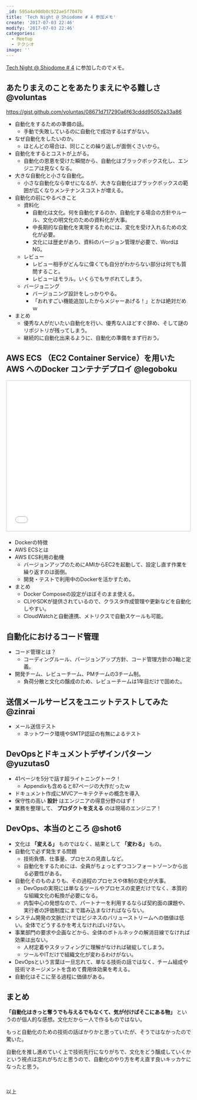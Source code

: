 ```yaml
---
_id: 595a4a98db0c922ae5f7047b
title: 'Tech Night @ Shiodome # 4 参加メモ'
create: '2017-07-03 22:46'
modify: '2017-07-03 22:46'
categories:
  - Meetup
  - テクシオ
image: ''
---
```


[Tech Night @ Shiodome # 4](https://techsio.connpass.com/event/59789/) に参加したのでメモ。

<!-- more -->

## あたりまえのことをあたりまえにやる難しさ @voluntas

https://gist.github.com/voluntas/08671d717290a6f63cddd95052a33a86

- 自動化をするための準備の話。
    - 手動で失敗しているのに自動化で成功するはずがない。
- なぜ自動化をしたいのか。
    - ほとんどの場合は、同じことの繰り返しが面倒くさいから。
- 自動化をするとコストが上がる。
    - 自動化の恩恵を受けた瞬間から、自動化はブラックボックス化し、エンジニアは見なくなる。
- 大きな自動化と小さな自動化。
    - 小さな自動化なら幸せになるが、大きな自動化はブラックボックスの範囲が広くなりメンテナンスコストが増える。
- 自動化の前にやるべきこと
    - 資料化
        - 自動化は文化。何を自動化するのか、自動化する場合の方針やルール、文化の明文化のための資料化が大事。
        - 中長期的な自動化を実現するためには、変化を受け入れるための文化が必要。
        - 文化には歴史があり、資料のバージョン管理が必要で、WordはNG。
    - レビュー
        - レビュー相手がどんなに偉くても自分がわからない部分は何でも質問すること。
        - レビューはモラル。いくらでもサボれてしまう。
    - バージョニング
        - バージョニング設計をしっかりやる。
        - 「おれすごい機能追加したからメジャーあげる！」とかは絶対だめｗ
- まとめ
    - 優秀な人がだいたい自動化を行い、優秀な人ほどすぐ辞め、そして謎のリポジトリが残ってしまう。
    - 継続的に自動化出来るように、自動化の準備をまず行おう。


## AWS ECS （EC2 Container Service）を用いた AWS へのDocker コンテナデプロイ @legoboku

<div style="max-width:500px">
<iframe src="//www.slideshare.net/slideshow/embed_code/key/rG8RXdrURLGCDK" width="500" height="408" frameborder="0" marginwidth="0" marginheight="0" scrolling="no" style="border:1px solid #CCC; border-width:1px; margin-bottom:5px; max-width: 100%;" allowfullscreen> </iframe>
</div>

- Dockerの特徴
- AWS ECSとは
- AWS ECS利用の動機
    - バージョンアップのためにAMIからEC2を起動して、設定し直す作業を繰り返すのは面倒。
    - 開発・テストで利用中のDockerを活かすため。
- まとめ
    - Docker Composeの設定がほぼそのまま使える。
    - CLIやSDKが提供されているので、クラスタ作成管理や更新などを自動化しやすい。
    - CloudWatchと自動連携、メトリクスで自動スケールも可能。

## 自動化におけるコード管理

- コード管理とは？
    - コーディングルール、バージョンアップ方針、コード管理方針の3軸と定義。
- 開発チーム、レビューチーム、PMチームの3チーム制。
    - 負荷分散と文化の醸成のため、レビューチームは1年目だけで固めた。

## 送信メールサービスをユニットテストしてみた @zinrai

- メール送信テスト
    - ネットワーク環境やSMTP認証の有無によるテスト

## DevOpsとドキュメントデザインパターン @yuzutas0

<div style="max-width:500px">
<script async class="speakerdeck-embed" data-id="6926e7a86844498ca66e42278d0b5192" data-ratio="1.77777777777778" src="//speakerdeck.com/assets/embed.js"></script>
</div>

- 41ページを5分で話す超ライトニングトーク！
    - Appendixも含めると87ページの大作だったｗ
- ドキュメント作成にMVCアーキテクチャの概念を導入
- 保守性の高い **設計** はエンジニアの得意分野のはず！
- 業務を整理して、 **プロダクトを支える** のは現場のエンジニア！

## DevOps、本当のところ @shot6

- 文化は **「変える」** ものではなく、結果として **「変わる」** もの。
- 自動化で必ず発生する問題
    - 技術負債、仕事量、プロセスの見直しなど。
    - 自動化をするためには、全員がちょっとずつコンフォートゾーンから出る必要性がある。
- 自動化そのものよりも、その過程のプロセスや体制の変化が大事。
    - DevOpsの実現には単なるツールやプロセスの変更だけでなく、本質的な組織文化の転換が必要になる。
    - 内製中心の発想なので、パートナーを利用するならば契約面の課題や、実行者の評価制度にまで踏み込まなければならない。
- システム開発の文脈だけではビジネスのバリューストリームへの価値は低い。全体でどうするかを考えなければいけない。
- 事業部門の要求や企画などから、全体のボトルネックの解消目線でなければ効果は出ない。
    - 人材定着やスタッフィングに理解がなければ破綻してしまう。
    - ツールやITだけで組織文化が変わるわけがない。
- DevOpsという言葉は一旦忘れて、単なる技術の話ではなく、チーム組成や技術マネージメントを含めて費用体効果を考える。
- 自動化はそこに至る過程に価値がある。

## まとめ

**「自動化はきっと奪うでも与えるでもなくて、気が付けばそこにある物」** というのが個人的な感想。文化だから一人で作るものではない。

もっと自動化のための技術の話ばかりかと思っていたが、そうではなかったので驚いた。

自動化を推し進めていく上で技術先行になりがちで、文化をどう醸成していくかという視点は忘れがちだと思うので、自動化のやり方を考え直す良いキッカケになったと思う。

　

以上
